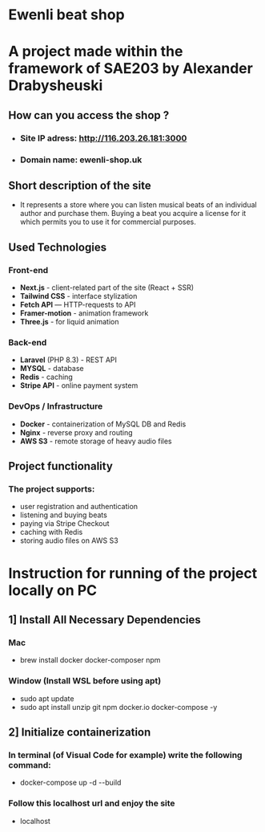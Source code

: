 # Ewenli beat shop

# A project made within the framework of SAE203 by Alexander Drabysheuski


## How can you access the shop ?
- ### Site IP adress: http://116.203.26.181:3000
- ### Domain name: ewenli-shop.uk  



## Short description of the site

- It represents a store where you can listen musical beats of an individual author and purchase them. Buying a beat you acquire a license for it which permits you to use it for commercial purposes.


## Used Technologies

### Front-end
- **Next.js** - client-related part of the site (React + SSR)
- **Tailwind CSS** - interface stylization
- **Fetch API** — HTTP-requests to API
- **Framer-motion** - animation framework
- **Three.js** - for liquid animation

### Back-end
- **Laravel** (PHP 8.3) - REST API
- **MYSQL** - database
- **Redis** - caching
- **Stripe API** - online payment system

### DevOps / Infrastructure
- **Docker** - containerization of MySQL DB and Redis
- **Nginx** - reverse proxy and routing
- **AWS S3** - remote storage of heavy audio files


## Project functionality 

### The project supports:
- user registration and authentication
- listening and buying beats
- paying via Stripe Checkout
- caching with Redis
- storing audio files on AWS S3



# Instruction for running of the project locally on PC  

## 1] Install All Necessary Dependencies

### Mac
- brew install docker docker-composer npm
### Window (Install WSL before using apt)
- sudo apt update
- sudo apt install unzip git npm docker.io docker-compose -y

## 2] Initialize containerization

### In terminal (of Visual Code for example) write the following command:
- docker-compose up -d --build

### Follow this localhost url and enjoy the site
- localhost